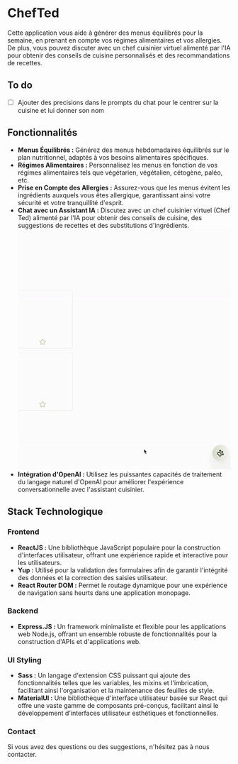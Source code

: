 # ChefTed

Cette application vous aide à générer des menus équilibrés pour la semaine, en prenant en compte vos régimes alimentaires et vos allergies. De plus, vous pouvez discuter avec un chef cuisinier virtuel alimenté par l'IA pour obtenir des conseils de cuisine personnalisés et des recommandations de recettes.

## To do
- [ ] Ajouter des precisions dans le prompts du chat pour le centrer sur la cuisine et lui donner son nom

## Fonctionnalités

- **Menus Équilibrés :** Générez des menus hebdomadaires équilibrés sur le plan nutritionnel, adaptés à vos besoins alimentaires spécifiques.
- **Régimes Alimentaires :** Personnalisez les menus en fonction de vos régimes alimentaires tels que végétarien, végétalien, cétogène, paléo, etc.
- **Prise en Compte des Allergies :** Assurez-vous que les menus évitent les ingrédients auxquels vous êtes allergique, garantissant ainsi votre sécurité et votre tranquillité d'esprit.
- **Chat avec un Assistant IA :** Discutez avec un chef cuisinier virtuel (Chef Ted) alimenté par l'IA pour obtenir des conseils de cuisine, des suggestions de recettes et des substitutions d'ingrédients.
![](assets/pres_chat.gif)
- **Intégration d'OpenAI :** Utilisez les puissantes capacités de traitement du langage naturel d'OpenAI pour améliorer l'expérience conversationnelle avec l'assistant cuisinier.

## Stack Technologique

### Frontend

- **ReactJS :** Une bibliothèque JavaScript populaire pour la construction d'interfaces utilisateur, offrant une expérience rapide et interactive pour les utilisateurs.
- **Yup :** Utilisé pour la validation des formulaires afin de garantir l'intégrité des données et la correction des saisies utilisateur.
- **React Router DOM :** Permet le routage dynamique pour une expérience de navigation sans heurts dans une application monopage.

### Backend

- **Express.JS :** Un framework minimaliste et flexible pour les applications web Node.js, offrant un ensemble robuste de fonctionnalités pour la construction d'APIs et d'applications web.

### UI Styling

- **Sass :** Un langage d'extension CSS puissant qui ajoute des fonctionnalités telles que les variables, les mixins et l'imbrication, facilitant ainsi l'organisation et la maintenance des feuilles de style.
- **MaterialUI :** Une bibliothèque d'interface utilisateur basée sur React qui offre une vaste gamme de composants pré-conçus, facilitant ainsi le développement d'interfaces utilisateur esthétiques et fonctionnelles.

### Contact

Si vous avez des questions ou des suggestions, n'hésitez pas à nous contacter.
